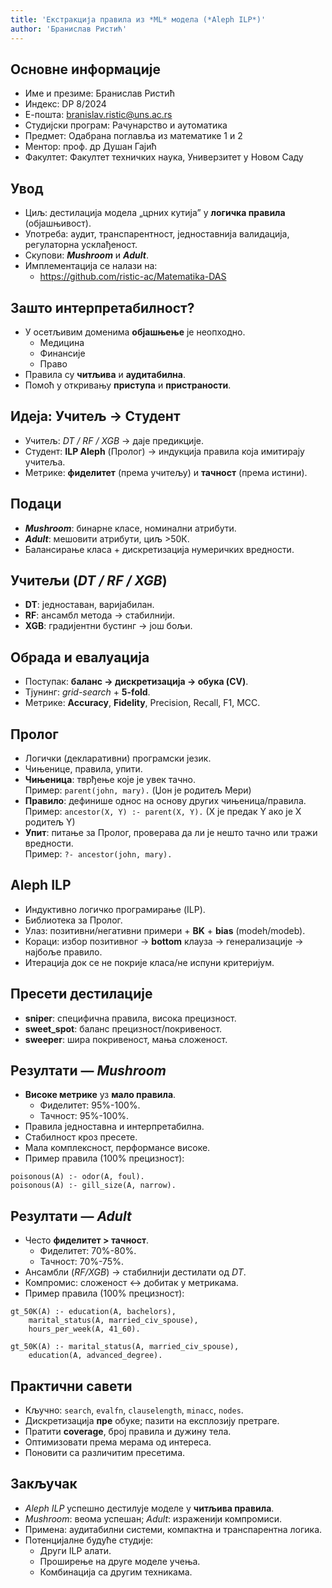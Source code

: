 ```yaml
---
title: 'Екстракција правила из *ML* модела (*Aleph ILP*)'
author: 'Бранислав Ристић'
---
```


## Основне информације

- Име и презиме: Бранислав Ристић  
- Индекс: DP 8/2024  
- Е-пошта: <branislav.ristic@uns.ac.rs>
- Студијски програм: Рачунарство и аутоматика  
- Предмет: Одабрана поглавља из математике 1 и 2  
- Ментор: проф. др Душан Гајић  
- Факултет: Факултет техничких наука, Универзитет у Новом Саду

## Увод

- Циљ: дестилација модела „црних кутија” у **логичка правила** (објашњивост).
- Употреба: аудит, транспарентност, једноставнија валидација, регулаторна усклађеност.
- Скупoви: ***Mushroom*** и ***Adult***.
- Имплементација се налази на:
  - <https://github.com/ristic-ac/Matematika-DAS>

## Зашто интерпретабилност?

- У осетљивим доменима **објашњење** је неопходно.
  - Медицина
  - Финансије
  - Право
- Правила су **читљива** и **аудитабилна**.
- Помоћ у откривању **приступа** и **пристраности**.

## Идеја: Учитељ → Студент

- Учитељ: *DT / RF / XGB* → даје предикције.
- Студент: **ILP Aleph** (Пролог) → индукција правила која имитирају учитеља.
- Метрике: **фиделитет** (према учитељу) и **тачност** (према истини).

## Подаци

- ***Mushroom***: бинарне класе, номинални атрибути.
- ***Adult***: мешовити атрибути, циљ >50К.
- Балансирање класа + дискретизација нумеричких вредности.

## Учитељи (*DT / RF / XGB*)

- **DT**: једноставан, варијабилан.
- **RF**: ансамбл метода → стабилнији.
- **XGB**: градијентни бустинг → још бољи.

## Обрада и евалуација

- Поступак: **баланс → дискретизација → обука (CV)**.
- Тјунинг: *grid-search* + **5-fold**.
- Метрике: **Accuracy**, **Fidelity**, Precision, Recall, F1, MCC.

## Пролог

- Логички (декларативни) програмски језик.
- Чињенице, правила, упити.
- **Чињеница**: тврђење које је увек тачно.  
    Пример: `parent(john, mary).` (Џон је родитељ Мери)
- **Правило**: дефинише однос на основу других чињеница/правила.  
    Пример: `ancestor(X, Y) :- parent(X, Y).` (X је предак Y ако је X родитељ Y)
- **Упит**: питање за Пролог, проверава да ли је нешто тачно или тражи вредности.  
    Пример: `?- ancestor(john, mary).`

## Aleph ILP

- Индуктивно логичко програмирање (ILP).
- Библиотека за Пролог.
- Улаз: позитивни/негативни примери + **BK** + **bias** (modeh/modeb).
- Кораци: избор позитивног → **bottom** клауза → генерализације → најбоље правило.
- Итерација док се не покрије класа/не испуни критеријум.

## Пресети дестилације

- **sniper**: специфична правила, висока прецизност.
- **sweet_spot**: баланс прецизност/покривеност.
- **sweeper**: шира покривеност, мања сложеност.

## Резултати — *Mushroom*

- **Високе метрике** уз **мало правила**.
  - Фиделитет: 95%-100%.
  - Тачност: 95%-100%.
- Правила једноставна и интерпретабилна.
- Стабилност кроз пресете.
- Мала комплексност, перформансе високе.
- Пример правила (100% прецизност):

```
poisonous(A) :- odor(A, foul).
poisonous(A) :- gill_size(A, narrow).
```

## Резултати — *Adult*

- Често **фиделитет > тачност**.
  - Фиделитет: 70%-80%.
  - Тачност: 70%-75%.
- Ансамбли (*RF/XGB*) → стабилнији дестилати од *DT*.
- Компромис: сложеност ↔ добитак у метрикама.
- Пример правила (100% прецизност):

```
gt_50K(A) :- education(A, bachelors), 
    marital_status(A, married_civ_spouse), 
    hours_per_week(A, 41_60).

gt_50K(A) :- marital_status(A, married_civ_spouse), 
    education(A, advanced_degree).
```

## Практични савети

- Кључно: `search`, `evalfn`, `clauselength`, `minacc`, `nodes`.
- Дискретизација **пре** обуке; пазити на експлозију претраге.
- Пратити **coverage**, број правила и дужину тела.
- Оптимизовати према мерама од интереса.
- Поновити са различитим пресетима.

## Закључак

- *Aleph ILP* успешно дестилује моделе у **читљива правила**.
- *Mushroom*: веома успешан; *Adult*: израженији компромиси.
- Примена: аудитабилни системи, компактна и транспарентна логика.
- Потенцијалне будуће студије:
  - Други ILP алати.
  - Проширење на друге моделе учења.
  - Комбинација са другим техникама.
